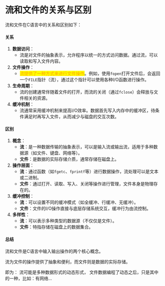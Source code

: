 # 流和文件的关系与区别

流和文件在C语言中的关系和区别如下：

#### 关系

1. **数据访问**：
   * 流是对文件的抽象表示，允许程序以统一的方式访问数据。通过流，可以读取和写入文件内容。
2. **文件操作**：
   * <mark style="color:orange;">流提供了一种方式来进行文件操作</mark>。例如，使用`fopen`打开文件后，会返回一个`FILE`指针（流），通过这个指针可以使用各种I/O函数进行操作。
3. **生命周期**：
   * 流的创建通常伴随着文件的打开，而流的关闭（通过`fclose`）会释放与文件相关的资源。
4. **缓冲机制**：
   * 流通常采用缓冲机制来提高I/O效率。数据首先写入内存中的缓冲区，待条件满足时再写入文件，从而减少与磁盘的交互次数。

#### 区别

1. **概念**：
   * **流**：是一种数据传输的抽象表示，可以是输入流或输出流，适用于多种数据源（如文件、键盘、网络等）。
   * **文件**：是数据的实际存储介质，通常存储在磁盘上。
2. **操作层面**：
   * **流**：通过函数（如`fgetc`、`fprintf`等）进行数据操作，流处理可以是文本或二进制。
   * **文件**：通过打开、读取、写入、关闭等操作进行管理，文件本身是物理存在的。
3. **缓冲控制**：
   * **流**：可以设置不同的缓冲模式（如全缓冲、行缓冲、无缓冲）。
   * **文件**：文件的I/O操作直接与底层存储系统交互，缓冲行为由流控制。
4. **多样性**：
   * **流**：可以表示多种类型的数据源（不仅仅是文件）。
   * **文件**：特指存储在磁盘上的数据集合。

#### 总结

流和文件是C语言中输入输出操作的两个核心概念。

流为文件的操作提供了抽象和便利，而文件则是数据的实际存储。



即为： 流可能是多种数据形式的动态形式， 文件数据编程了动态之后，只是其中的一种，比如：有网络...

